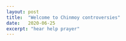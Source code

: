 ```yaml
---
layout: post
title:  "Welcome to Chinmoy controversies"
date:   2020-06-25
excerpt: "hear help prayer"
---
```

